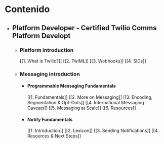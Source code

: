 # Contenido
- ## Platform Developer - Certified Twilio Comms Platform Developt
	 - ### Platform introduction
		[[1.  What is Twilio?]]
		[[2. TwiML]]
		[[3. Webhooks]]
		[[4. SIDs]]
	 - ### Messaging introduction
		 - #### Programmable Messaging Fundamentals
			[[1. Fundamentals]]
			[[2. More on Messaging]]
			[[3. Encoding, Segmentation & Opt-Outs]]
			[[4. International Messaging Caveats]]
			[[5. Messaging at Scale]]
			[[6. Resources]]
		 - #### Notify Fundamentals
		 	 [[1. Introduction]]
		 	 [[2. Lexicon]]
		 	 [[3. Sending Notifications]]
		 	 [[4. Resources & Next Steps]]
		 	 